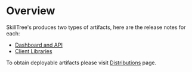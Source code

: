 # Overview

SkillTree's produces two types of artifacts, here are the release notes for each: 

- [Dashboard and API](/release-notes/skills-service.html)
- [Client Libraries](/release-notes/skills-client.html)

<conditional visibilityFlag="showInstallGuide">

To obtain deployable artifacts please visit [Distributions](/dashboard/install-guide/distributions.html) page.

</conditional>

